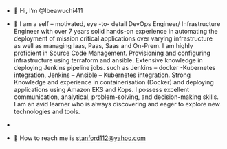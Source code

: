 - 👋 Hi, I’m @Ibeawuchi411
- 👀 I am a self – motivated, eye -to- detail DevOps Engineer/ Infrastructure Engineer with over 7 years solid hands-on experience in automating the deployment of mission critical applications over varying infrastructure as well as managing Iaas, Paas, Saas and On-Prem. I am highly proficient in Source Code Management. Provisioning and configuring infrastructure using terraform and ansible. 
Extensive knowledge in deploying Jenkins pipeline jobs.  such as Jenkins – docker -Kubernetes integration, Jenkins – Ansible – Kubernetes integration. Strong Knowledge and experience in containerisation (Docker) and deploying applications using Amazon EKS and Kops.
 I possess excellent communication, analytical, problem-solving, and decision-making skills. I am an avid learner who is always discovering and eager to explore new technologies and tools.

- 
- 💞️ 
How to reach me is stanford112@yahoo.com
<!---
Ibeawuchi411/Ibeawuchi411 is a ✨ special ✨ repository because its `README.md` (this file) appears on your GitHub profile.
You can click the Preview link to take a look at your changes.
--->
